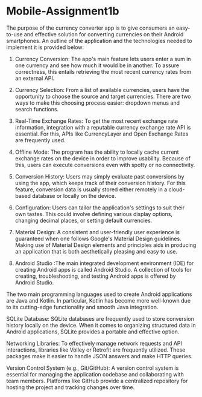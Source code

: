 # Mobile-Assignment1b

The purpose of the currency converter app is to give consumers an easy-to-use and effective solution for converting currencies on their Android smartphones. An outline of the application and the technologies needed to implement it is provided below:

1. Currency Conversion: The app's main feature lets users enter a sum in one currency and see how much it would be in another. To assure correctness, this entails retrieving the most recent currency rates from an external API.


2. Currency Selection: From a list of available currencies, users have the opportunity to choose the source and target currencies. There are two ways to make this choosing process easier: dropdown menus and search functions.


3. Real-Time Exchange Rates: To get the most recent exchange rate information, integration with a reputable currency exchange rate API is essential. For this, APIs like CurrencyLayer and Open Exchange Rates are frequently used.


4. Offline Mode: The program has the ability to locally cache current exchange rates on the device in order to improve usability. Because of this, users can execute conversions even with spotty or no connectivity.


5. Conversion History: Users may simply evaluate past conversions by using the app, which keeps track of their conversion history. For this feature, conversion data is usually stored either remotely in a cloud-based database or locally on the device.

6. Configuration: Users can tailor the application's settings to suit their own tastes. This could involve defining various display options, changing decimal places, or setting default currencies.

7. Material Design: A consistent and user-friendly user experience is guaranteed when one follows Google's Material Design guidelines. Making use of Material Design elements and principles aids in producing an application that is both aesthetically pleasing and easy to use.

8. Android Studio :The main integrated development environment (IDE) for creating Android apps is called Android Studio. A collection of tools for creating, troubleshooting, and testing Android apps is offered by Android Studio.

The two main programming languages used to create Android applications are Java and Kotlin. In particular, Kotlin has become more well-known due to its cutting-edge functionality and smooth Java integration.

SQLite Database: SQLite databases are frequently used to store conversion history locally on the device. When it comes to organizing structured data in Android applications, SQLite provides a portable and effective option.

Networking Libraries: To effectively manage network requests and API interactions, libraries like Volley or Retrofit are frequently utilized. These packages make it easier to handle JSON answers and make HTTP queries.

Version Control System (e.g., Git/GitHub): A version control system is essential for managing the application codebase and collaborating with team members. Platforms like GitHub provide a centralized repository for hosting the project and tracking changes over time.
